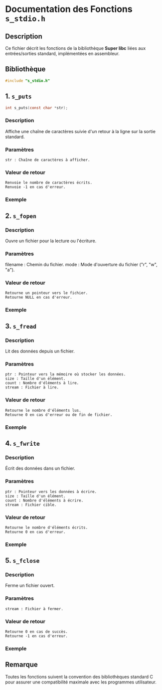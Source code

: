 # Documentation des Fonctions `s_stdio.h`

## Description
Ce fichier décrit les fonctions de la bibliothèque **Super libc** liées aux entrées/sorties standard, implémentées en assembleur.

## Bibliothèque
```c
#include "s_stdio.h"
```

## 1. `s_puts`
```c
int s_puts(const char *str);
```
### Description
Affiche une chaîne de caractères suivie d'un retour à la ligne sur la sortie standard.

### Paramètres
    str : Chaîne de caractères à afficher.

### Valeur de retour
    Renvoie le nombre de caractères écrits.
    Renvoie -1 en cas d'erreur.

### Exemple 

## 2. `s_fopen`
### Description
Ouvre un fichier pour la lecture ou l'écriture.

### Paramètres
filename : Chemin du fichier.
mode : Mode d'ouverture du fichier ("r", "w", "a").

### Valeur de retour
    Retourne un pointeur vers le fichier.
    Retourne NULL en cas d'erreur.

### Exemple 

## 3. `s_fread`
### Description
Lit des données depuis un fichier.

### Paramètres
    ptr : Pointeur vers la mémoire où stocker les données.
    size : Taille d'un élément.
    count : Nombre d'éléments à lire.
    stream : Fichier à lire.

### Valeur de retour
    Retourne le nombre d'éléments lus.
    Retourne 0 en cas d'erreur ou de fin de fichier.

### Exemple 

## 4. `s_fwrite`
### Description
Écrit des données dans un fichier.

### Paramètres
    ptr : Pointeur vers les données à écrire.
    size : Taille d'un élément.
    count : Nombre d'éléments à écrire.
    stream : Fichier cible.

### Valeur de retour
    Retourne le nombre d'éléments écrits.
    Retourne 0 en cas d'erreur.

### Exemple 

## 5. `s_fclose`
### Description
Ferme un fichier ouvert.

### Paramètres
    stream : Fichier à fermer.

### Valeur de retour
    Retourne 0 en cas de succès.
    Retourne -1 en cas d'erreur.

### Exemple 

## Remarque
Toutes les fonctions suivent la convention des bibliothèques standard C pour assurer une compatibilité maximale avec les programmes utilisateur.

